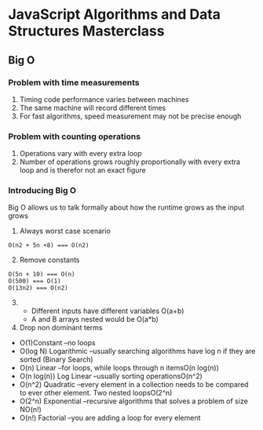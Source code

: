 # JavaScript Algorithms and Data Structures Masterclass

## Big O
### Problem with time measurements
1. Timing code performance varies between machines
2. The same machine will record different times
3. For fast algorithms, speed measurement may not be precise enough

### Problem with counting operations
1. Operations vary with every extra loop
2. Number of operations grows roughly proportionally with every extra loop and is therefor not an exact figure

### Introducing Big O
Big O allows us to talk formally about how the runtime grows as the input grows

1. Always worst case scenario
```
O(n2 + 5n +8) === O(n2)
```
2. Remove constants
```
O(5n + 10) === O(n)
O(500) === O(1)
O(13n2) === O(n2)
```
3. - Different inputs have different variables O(a+b)
   - A and B arrays nested would be O(a*b)
4. Drop non dominant terms

- O(1)Constant –no loops
- O(log N) Logarithmic –usually searching algorithms have log n if they are sorted (Binary Search)
- O(n) Linear –for loops, while loops through n itemsO(n log(n))
- O(n log(n)) Log Linear –usually sorting operationsO(n^2)
- O(n^2) Quadratic –every element in a collection needs to be compared to ever other element. Two nested loopsO(2^n)
- O(2^n) Exponential –recursive algorithms that solves a problem of size NO(n!)
- O(n!) Factorial –you are adding a loop for every element